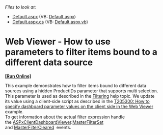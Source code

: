 <!-- default file list -->
*Files to look at*:

* [Default.aspx](./CS/Default.aspx) (VB: [Default.aspx](./VB/Default.aspx))
* [Default.aspx.cs](./CS/Default.aspx.cs) (VB: [Default.aspx.vb](./VB/Default.aspx.vb))
<!-- default file list end -->
# Web Viewer - How to use parameters to filter items bound to a different data source
<!-- run online -->
**[[Run Online]](https://codecentral.devexpress.com/t427539/)**
<!-- run online end -->


<p>This example demonstrates how to filter items bound to different data sources using a hidden ProductIDs parameter that supports multi selection. This parameter is used as described in the <a href="https://documentation.devexpress.com/#Dashboard/CustomDocument16170">Filtering</a> help topic. We update its value using a client-side script as described in the <a href="https://www.devexpress.com/Support/Center/p/T205300">T205300: How to specify dashboard parameter values on the client side in the Web Viewer</a> example.<br>To get information about the actual filter expression handle the <a href="https://documentation.devexpress.com/Dashboard/clsDevExpressDashboardWebScriptsASPxClientDashboardViewertopic.aspx">ASPxClientDashboardViewer</a>.<a href="https://documentation.devexpress.com/Dashboard/DevExpressDashboardWebScriptsASPxClientDashboardViewer_MasterFilterSettopic.aspx">MasterFilterSet</a>  and <a href="https://documentation.devexpress.com/Dashboard/DevExpressDashboardWebScriptsASPxClientDashboardViewer_MasterFilterClearedtopic.aspx">MasterFilterCleared</a>  events. </p>

<br/>


